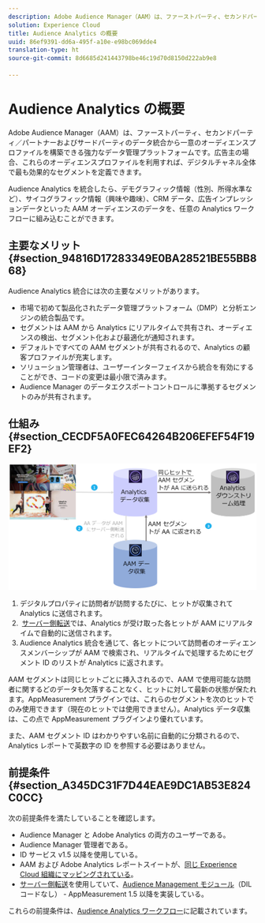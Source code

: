 ```yaml
---
description: Adobe Audience Manager（AAM）は、ファーストパーティ、セカンドパーティ／パートナーおよびサードパーティのデータ統合から一意のオーディエンスプロファイルを構築できる強力なデータ管理プラットフォームです。広告主の場合、これらのオーディエンスプロファイルを利用すれば、デジタルチャネル全体で最も効果的なセグメントを定義できます。
solution: Experience Cloud
title: Audience Analytics の概要
uuid: 86ef9391-dd6a-495f-a10e-e98bc069dde4
translation-type: ht
source-git-commit: 8d6685d241443798be46c19d70d8150d222ab9e8

---
```



# Audience Analytics の概要

Adobe Audience Manager（AAM）は、ファーストパーティ、セカンドパーティ／パートナーおよびサードパーティのデータ統合から一意のオーディエンスプロファイルを構築できる強力なデータ管理プラットフォームです。広告主の場合、これらのオーディエンスプロファイルを利用すれば、デジタルチャネル全体で最も効果的なセグメントを定義できます。

Audience Analytics を統合したら、デモグラフィック情報（性別、所得水準など）、サイコグラフィック情報（興味や趣味）、CRM データ、広告インプレッションデータといった AAM オーディエンスのデータを、任意の Analytics ワークフローに組み込むことができます。

## 主要なメリット {#section_94816D17283349E0BA28521BE55BB868}

Audience Analytics 統合には次の主要なメリットがあります。

* 市場で初めて製品化されたデータ管理プラットフォーム（DMP）と分析エンジンの統合製品です。
* セグメントは AAM から Analytics にリアルタイムで共有され、オーディエンスの検出、セグメント化および最適化が通知されます。
* デフォルトですべての AAM セグメントが共有されるので、Analytics の顧客プロファイルが充実します。
* ソリューション管理者は、ユーザーインターフェイスから統合を有効にすることができ、コードの変更は最小限で済みます。
* Audience Manager のデータエクスポートコントロールに準拠するセグメントのみが共有されます。

## 仕組み {#section_CECDF5A0FEC64264B206EFEF54F19EF2}

![](assets/mc-aud-dataflow.png)

1. デジタルプロパティに訪問者が訪問するたびに、ヒットが収集されて Analytics に送信されます。
1.  [サーバー側転送](/help/admin/admin/c-server-side-forwarding/ssf.md)では、Analytics が受け取った各ヒットが AAM にリアルタイムで自動的に送信されます。
1. Audience Analytics 統合を通じて、各ヒットについて訪問者のオーディエンスメンバーシップが AAM で検索され、リアルタイムで処理するためにセグメント ID のリストが Analytics に返されます。

AAM セグメントは同じヒットごとに挿入されるので、AAM で使用可能な訪問者に関するどのデータも欠落することなく、ヒットに対して最新の状態が保たれます。AppMeasurement プラグインでは、これらのセグメントを次のヒットでのみ使用できます（現在のヒットでは使用できません）。Analytics データ収集は、この点で AppMeasurement プラグインより優れています。

また、AAM セグメント ID はわかりやすい名前に自動的に分類されるので、Analytics レポートで英数字の ID を参照する必要はありません。

## 前提条件 {#section_A345DC31F7D44EAE9DC1AB53E824C0CC}

次の前提条件を満たしていることを確認します。

* Audience Manager と Adobe Analytics の両方のユーザーである。
* Audience Manager 管理者である。
* ID サービス v1.5 以降を使用している。
* AAM および Adobe Analytics レポートスイートが、[同じ Experience Cloud 組織にマッピングされている](https://docs.adobe.com/content/help/ja-JP/core-services/interface/about-core-services/report-suite-mapping.html)。
* [サーバー側転送](/help/admin/admin/c-server-side-forwarding/ssf.md)を使用していて、[Audience Management モジュール](https://docs.adobe.com/content/help/ja-JP/audience-manager/user-guide/implementation-integration-guides/integration-other-solutions/audience-management-module.html)（DIL コードなし） - AppMeasurement 1.5 以降を実装している。

これらの前提条件は、[Audience Analytics ワークフロー](/help/integrate/c-audience-analytics/c-workflow/audiences-workflow.md)に記載されています。
